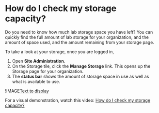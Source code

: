 # How do I check my storage capacity?

Do you need to know how much lab storage space you have left? You can quickly find the full amount of lab storage for your organization, and the amount of space used, and the amount remaining from your storage page.

To take a look at your storage, once you are logged in, 

1. Open **Site Administration**. 
1. On the Storage tile, click the **Manage Storage** link. This opens up the Storage page for your organization. 
1. The **status bar** shows the amount of storage space in use as well as what is available to use.

!IMAGE[Text to display](../../images/view-storage.png)

For a visual demonstration, watch this video:
[How do I check my storage capacity?](https://www.youtube.com/watch?v=ziXixVkYuLg)